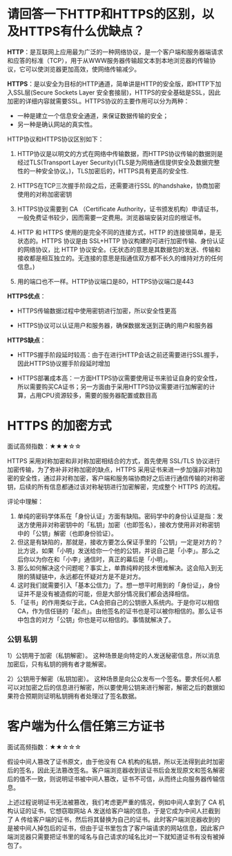 # 请回答一下HTTP和HTTPS的区别，以及HTTPS有什么优缺点？
**HTTP**：是互联网上应用最为广泛的一种网络协议，是一个客户端和服务器端请求和应答的标准（TCP），用于从WWW服务器传输超文本到本地浏览器的传输协议，它可以使浏览器更加高效，使网络传输减少。

**HTTPS**：是以安全为目标的HTTP通道，简单讲是HTTP的安全版，即HTTP下加入SSL层(Secure Sockets Layer 安全套接层)，HTTPS的安全基础是SSL，因此加密的详细内容就需要SSL。HTTPS协议的主要作用可以分为两种：
* 一种是建立一个信息安全通道，来保证数据传输的安全；
* 另一种是确认网站的真实性。

HTTP协议和HTTPS协议区别如下：
1. HTTP协议是以明文的方式在网络中传输数据，而HTTPS协议传输的数据则是经过TLS(Transport Layer Security)(TLS是为网络通信提供安全及数据完整性的一种安全协议。)，TLS加密后的，HTTPS具有更高的安全性.

2. HTTPS在TCP三次握手阶段之后，还需要进行SSL 的handshake，协商加密使用的对称加密密钥

3. HTTPS协议需要到 CA （Certificate Authority，证书颁发机构）申请证书，一般免费证书较少，因而需要一定费用。浏览器端安装对应的根证书。 

4. HTTP 和 HTTPS 使用的是完全不同的连接方式，HTTP 的连接很简单，是无状态的。HTTPS 协议是由 SSL+HTTP 协议构建的可进行加密传输、身份认证的网络协议，比 HTTP 协议安全。(无状态的意思是其数据包的发送、传输和接收都是相互独立的。无连接的意思是指通信双方都不长久的维持对方的任何信息。)

5. 用的端口也不一样。HTTP协议端口是80，HTTPS协议端口是443

**HTTPS优点**：

* HTTPS传输数据过程中使用密钥进行加密，所以安全性更高

* HTTPS协议可以认证用户和服务器，确保数据发送到正确的用户和服务器

**HTTPS缺点**：

* HTTPS握手阶段延时较高：由于在进行HTTP会话之前还需要进行SSL握手，因此HTTPS协议握手阶段延时增加

* HTTPS部署成本高：一方面HTTPS协议需要使用证书来验证自身的安全性，所以需要购买CA证书；另一方面由于采用HTTPS协议需要进行加解密的计算，占用CPU资源较多，需要的服务器配置或数目高


# HTTPS 的加密方式
面试高频指数：★★★☆☆

HTTPS 采用对称加密和非对称加密相结合的方式，首先使用 SSL/TLS 协议进行加密传输，为了弥补非对称加密的缺点，HTTPS 采用证书来进一步加强非对称加密的安全性，通过非对称加密，客户端和服务端协商好之后进行通信传输的对称密钥，后续的所有信息都通过该对称秘钥进行加密解密，完成整个 HTTPS 的流程。

评论中理解：
1. 单纯的密码学体系在「身份认证」方面有缺陷。密码学中的身份认证是指：发送方使用非对称密钥中的「私钥」加密（也即签名），接收方使用非对称密钥中的「公钥」解密（也即身份验证）。
2. 但这是有缺陷的，那就是，接收方要怎么保证手里的「公钥」一定是对方的？比方说，如果「小明」发送给你一个他的公钥，并说自己是「小李」。那么之后你以为你在和「小李」通信时，真正的幕后是「小明」。
3. 那么如何解决这个问题呢？事实上，单靠纯粹的技术很难解决。这会陷入到无限的猜疑链中，永远都在怀疑对方是不是对方。
4. 这时我们就需要引入「基本公信力」了。想一想平时用到的「身份证」，身份证并不是没有被造假的可能，但是大部分情况我们都会选择相信。
5. 「证书」的作用类似于此，CA会把自己的公钥嵌入系统内。于是你可以相信CA，作为信任链的「起点」。由他签名的证书也是可以被你相信的。那么证书中包含的对方「公钥」你也是可以相信的。事情就解决了。

### 公钥 私钥
1）公钥用于加密（私钥解密）。
这种场景是向特定的人发送秘密信息，所以消息加密后，只有私钥的拥有者才能解密。

2）公钥用于解密（私钥加密）。
这种场景是向公众发布一个签名。要求任何人都可以对加密之后的信息进行解密，所以要使用公钥来进行解密，解密之后的数据如果符合预期则证明私钥拥有者处理过了签名数据。


# 客户端为什么信任第三方证书

面试高频指数：★★☆☆☆

假设中间人篡改了证书原文，由于他没有 CA 机构的私钥，所以无法得到此时加密后的签名，因此无法篡改签名。客户端浏览器收到该证书后会发现原文和签名解密后的值不一致，则说明证书被中间人篡改，证书不可信，从而终止向服务器传输信息。

上述过程说明证书无法被篡改，我们考虑更严重的情况，例如中间人拿到了 CA 机构认证的证书，它想窃取网站 A 发送给客户端的信息，于是它成为中间人拦截到了 A 传给客户端的证书，然后将其替换为自己的证书。此时客户端浏览器收到的是被中间人掉包后的证书，但由于证书里包含了客户端请求的网站信息，因此客户端浏览器只需要把证书里的域名与自己请求的域名比对一下就知道证书有没有被掉包了。


